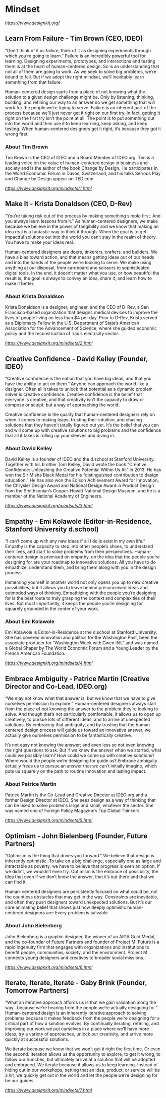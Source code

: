 
# Mindset
*https://www.designkit.org/*


## Learn From Failure - Tim Brown (CEO, IDEO)
"Don't think of it as failure, think of it as designing experiments through which you’re going to learn."
Failure is an incredibly powerful tool for learning. Designing experiments, prototypes, and interactions and 
testing them is at the heart of human-centered design. So is an understanding that not all of them are going 
to work. As we seek to solve big problems, we’re bound to fail. But if we adopt the right mindset, we’ll 
inevitably learn something from that failure.

Human-centered design starts from a place of not knowing what the solution to a given design challenge might 
be. Only by listening, thinking, building, and refining our way to an answer do we get something that will work 
for the people we’re trying to serve. Failure is an inherent part of the process because we’ll just never get it 
right on our first try. In fact, getting it right on the first try isn’t the point at all. The point is to put 
something out into the world and then use it to keep learning, keep asking, and keep testing. When human-centered 
designers get it right, it’s because they got it wrong first.

### About Tim Brown
Tim Brown is the CEO of IDEO and a Board Member of IDEO.org. Tim is a leading voice on the value of human-centered 
design in business and society and is the author of the book Change by Design. He participates in the World Economic 
Forum in Davos, Switzerland, and his talks Serious Play and Change by Design appear on TED.com.

*https://www.designkit.org/mindsets/1.html*

## Make It - Krista Donaldson (CEO, D-Rev)
“You’re taking risk out of the process by making something simple first. And you always learn lessons from it.”
As human-centered designers, we make because we believe in the power of tangibility and we know that making an idea 
real is a fantastic way to think it through. When the goal is to get impactful solutions out into the world you can’t 
stay in the realm of theory. You have to make your ideas real.

Human-centered designers are doers, tinkerers, crafters, and builders. We have a bias toward action, and that means 
getting ideas out of our heads and into the hands of the people we’re looking to serve. We make using anything at 
our disposal, from cardboard and scissors to sophisticated digital tools. In the end, it doesn’t matter what you use, 
or how beautiful the result is, the goal is always to convey an idea, share it, and learn how to make it better.

### About Krista Donaldson
Krista Donaldson is a designer, engineer, and the CEO of D-Rev, a San Francisco-based organization that designs 
medical devices to improve the lives of people living on less than $4 per day. Prior to D-Rev, Krista served as a 
Diplomacy Fellow in the U.S. Department of State’s American Association for the Advancement of Science, where she 
guided economic policy and the reconstruction of Iraq’s electricity sector.

*https://www.designkit.org/mindsets/2.html*

## Creative Confidence - David Kelley (Founder, IDEO)
“Creative confidence is the notion that you have big ideas, and that you have the ability to act on them.”
Anyone can approach the world like a designer. Often all it takes to unlock that potential as a dynamic problem 
solver is creative confidence. Creative confidence is the belief that everyone is creative, and that creativity 
isn’t the capacity to draw or compose or sculpt, but a way of approaching the world.

Creative confidence is the quality that human-centered designers rely on when it comes to making leaps, trusting 
their intuition, and chasing solutions that they haven’t totally figured out yet. It’s the belief that you can 
and will come up with creative solutions to big problems and the confidence that all it takes is rolling up your 
sleeves and diving in.

### About David Kelley
David Kelley is a founder of IDEO and the d.school at Stanford University. Together with his brother Tom Kelley, 
David wrote the book “Creative Confidence: Unleashing the Creative Potential Within Us All” in 2013. He has won 
the Sir Misha Black Medal for his “distinguished contribution to design education.” He has also won the Edison 
Achievement Award for Innovation, the Chrysler Design Award and National Design Award in Product Design from the 
Smithsonian’s Cooper-Hewitt National Design Museum, and he is a member of the National Academy of Engineers.

*https://www.designkit.org/mindsets/3.html*

## Empathy - Emi Kolawole (Editor-in-Residence, Stanford University d.school)
“I can’t come up with any new ideas if all I do is exist in my own life.”
Empathy is the capacity to step into other people’s shoes, to understand their lives, and start to solve problems 
from their perspectives. Human-centered design is premised on empathy, on the idea that the people you’re designing 
for are your roadmap to innovative solutions. All you have to do empathize, understand them, and bring them along 
with you in the design process.

Immersing yourself in another world not only opens you up to new creative possibilities, but it allows you to leave 
behind preconceived ideas and outmoded ways of thinking. Empathizing with the people you’re designing for is the best 
route to truly grasping the context and complexities of their lives. But most importantly, it keeps the people you’re 
designing for squarely grounded in the center of your work.

### About Emi Kolawole
Emi Kolawole is Editor-in-Residence at the d.school at Stanford University. She has covered innovation and politics 
for the Washington Post, been the associate producer for “Washington Week with Gwen Ifill,” and was named a Global 
Shaper by The World Economic Forum and a Young Leader by the French American Foundation.

*https://www.designkit.org/mindsets/4.html*

## Embrace Ambiguity - Patrice Martin (Creative Director and Co-Lead, IDEO.org)
“We may not know what that answer is, but we know that we have to give ourselves permission to explore.”
Human-centered designers always start from the place of not knowing the answer to the problem they’re looking to solve. 
And though that’s not particularly comfortable, it allows us to open up creatively, to pursue lots of different ideas, 
and to arrive at unexpected solutions. By embracing that ambiguity, and by trusting that the human-centered design process 
will guide us toward an innovative answer, we actually give ourselves permission to be fantastically creative.

It’s not easy not knowing the answer; and even less so not even knowing the right questions to ask. But if we knew the 
answer when we started, what could we possibly learn? How could we come up with creative solutions? Where would the people 
we’re designing for guide us? Embrace ambiguity actually frees us to pursue an answer that we can’t initially imagine, which 
puts us squarely on the path to routine innovation and lasting impact.

### About Patrice Martin
Patrice Martin is the Co-Lead and Creative Director at IDEO.org and a former Design Director at IDEO. She sees design as a 
way of thinking that can be used to solve problems large and small, whatever the sector. She was named one of Foreign Policy 
Magazine’s Top Global Thinkers.

*https://www.designkit.org/mindsets/5.html*

## Optimism - John Bielenberg (Founder, Future Partners)
“Optimism is the thing that drives you forward.”
We believe that design is inherently optimistic. To take on a big challenge, especially one as large and intractable as poverty, 
we have to believe that progress is even an option. If we didn’t, we wouldn’t even try. Optimism is the embrace of possibility, 
the idea that even if we don’t know the answer, that it’s out there and that we can find it.

Human-centered designers are persistently focused on what could be, not the countless obstacles that may get in the way. 
Constraints are inevitable, and often they push designers toward unexpected solutions. But it’s our core animating belief 
that shows just how deeply optimistic human-centered designers are: Every problem is solvable.

### About John Bielenberg
John Bielenberg is a graphic designer, the winner of an AIGA Gold Medal, and the co-founder of Future Partners and founder of 
Project M. Future is a rapid ingenuity firm that engages with organizations and institutions to benefit people, communities, 
society, and the environment. Project M connects young designers and creatives to broader social missions.

*https://www.designkit.org/mindsets/6.html*

## Iterate, Iterate, Iterate - Gaby Brink (Founder, Tomorrow Partners)
“What an iterative approach affords us is that we gain validation along the way...because we’re hearing from the people we’re 
actually designing for.”
Human-centered design is an inherently iterative approach to solving problems because it makes feedback from the people we’re 
designing for a critical part of how a solution evolves. By continually iterating, refining, and improving our work we put 
ourselves in a place where we’ll have more ideas, try a variety of approaches, unlock our creativity, and arrive more quickly 
at successful solutions.

We iterate because we know that we won’t get it right the first time. Or even the second. Iteration allows us the opportunity 
to explore, to get it wrong, to follow our hunches, but ultimately arrive at a solution that will be adopted and embraced. We 
iterate because it allows us to keep learning. Instead of hiding out in our workshops, betting that an idea, product, or service 
will be a hit, we quickly get out in the world and let the people we’re designing for be our guides.

*https://www.designkit.org/mindsets/7.html*